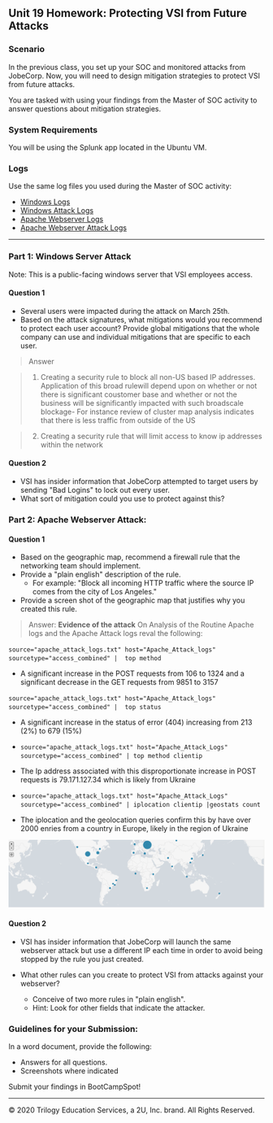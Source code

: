 ## Unit 19 Homework: Protecting VSI from Future Attacks

### Scenario

In the previous class,  you set up your SOC and monitored attacks from JobeCorp. Now, you will need to design mitigation strategies to protect VSI from future attacks. 

You are tasked with using your findings from the Master of SOC activity to answer questions about mitigation strategies.

### System Requirements 

You will be using the Splunk app located in the Ubuntu VM.

### Logs

Use the same log files you used during the Master of SOC activity:

- [Windows Logs](resources/windows_server_logs.csv)
- [Windows Attack Logs](resources/windows_server_attack_logs.csv)
- [Apache Webserver Logs](resources/apache_logs.txt	)
- [Apache Webserver Attack Logs](resources/apache_attack_logs.txt	)

---

### Part 1: Windows Server Attack

Note: This is a public-facing windows server that VSI employees access.
 
#### Question 1
- Several users were impacted during the attack on March 25th.
- Based on the attack signatures, what mitigations would you recommend to protect each user account? Provide global mitigations that the whole company can use and individual mitigations that are specific to each user.

> Answer

> 1) Creating a security rule to block all non-US based IP addresses. Application of this broad rulewill depend upon on whether or not there is significant coustomer base and whether or not the business will be significantly impacted with such broadscale blockage- For instance review of cluster map analysis indicates that there is less traffic from outside of the US

> 2) Creating a security rule that will limit access to know ip addresses within the network
  
#### Question 2
- VSI has insider information that JobeCorp attempted to target users by sending "Bad Logins" to lock out every user.
- What sort of mitigation could you use to protect against this?
  

### Part 2: Apache Webserver Attack:

#### Question 1
- Based on the geographic map, recommend a firewall rule that the networking team should implement.
- Provide a "plain english" description of the rule.
  - For example: "Block all incoming HTTP traffic where the source IP comes from the city of Los Angeles."
- Provide a screen shot of the geographic map that justifies why you created this rule. 

>Answer:
>**Evidence of the attack**
> On Analysis of the Routine Apache logs and the Apache Attack logs reval the following:

`source="apache_attack_logs.txt" host="Apache_Attack_logs" sourcetype="access_combined" |  top method`

- A significant increase in the POST requests from 106 to 1324 and a significant decrease in the GET requests from 9851 to 3157

`source="apache_attack_logs.txt" host="Apache_Attack_logs" sourcetype="access_combined" |  top status`

- A significant increase in the status of error (404) increasing from 213 (2%) to 679 (15%)

- `source="apache_attack_logs.txt" host="Apache_Attack_Logs" sourcetype="access_combined" | top method clientip`

- The Ip address associated with this disproportionate increase in POST requests is 79.171.127.34 which is likely from Ukraine

- `source="apache_attack_logs.txt" host="Apache_Attack_Logs" sourcetype="access_combined" | iplocation clientip |geostats count`

- The iplocation and the geolocation queries confirm this by have over 2000 enries from a country in Europe, likely in the region of Ukraine

![Geolocation Cluster Map](clustermap.png)



  
#### Question 2

- VSI has insider information that JobeCorp will launch the same webserver attack but use a different IP each time in order to avoid being stopped by the rule you just created.

- What other rules can you create to protect VSI from attacks against your webserver?
  - Conceive of two more rules in "plain english". 
  - Hint: Look for other fields that indicate the attacker.
  


### Guidelines for your Submission:
  
In a word document, provide the following:
- Answers for all questions.
- Screenshots where indicated

Submit your findings in BootCampSpot!

---

© 2020 Trilogy Education Services, a 2U, Inc. brand. All Rights Reserved.
